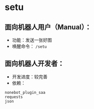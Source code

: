 # setu

## 面向机器人用户（Manual）：
* 功能：发送一张好图
* 唤醒命令：
`/setu`

## 面向机器人开发者：
* 开发进度：较完善
* 依赖：
```commandline
nonebot_plugin_saa
requests
json
```